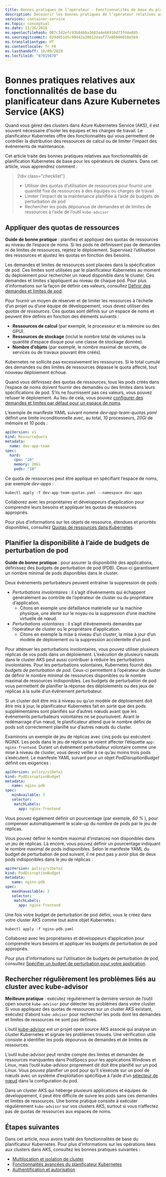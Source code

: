 ```yaml
---
title: Bonnes pratiques de l’opérateur - Fonctionnalités de base du planificateur dans Azure Kubernetes Service (AKS)
description: Découvrir les bonnes pratiques de l’opérateur relatives aux fonctionnalités de base du planificateur, notamment les quotas de ressources et les budgets de perturbation de pod dans Azure Kubernetes Service (AKS)
services: container-service
ms.topic: conceptual
ms.date: 11/26/2018
ms.openlocfilehash: 087c1d2efc93b8460a3683a4e66916d73fd4e885
ms.sourcegitcommit: 829d951d5c90442a38012daaf77e86046018e5b9
ms.translationtype: HT
ms.contentlocale: fr-FR
ms.lasthandoff: 10/09/2020
ms.locfileid: "87015678"
---
```

# <a name="best-practices-for-basic-scheduler-features-in-azure-kubernetes-service-aks"></a>Bonnes pratiques relatives aux fonctionnalités de base du planificateur dans Azure Kubernetes Service (AKS)

Quand vous gérez des clusters dans Azure Kubernetes Service (AKS), il est souvent nécessaire d’isoler les équipes et les charges de travail. Le planificateur Kubernetes offre des fonctionnalités qui vous permettent de contrôler la distribution des ressources de calcul ou de limiter l’impact des événements de maintenance.

Cet article traite des bonnes pratiques relatives aux fonctionnalités de planification Kubernetes de base pour les opérateurs de clusters. Dans cet article, vous apprendrez comment :

> [!div class="checklist"]
> * Utiliser des quotas d’utilisation de ressources pour fournir une quantité fixe de ressources à des équipes ou charges de travail
> * Limiter l’impact de la maintenance planifiée à l’aide de budgets de perturbation de pod
> * Rechercher les pods dépourvus de demandes et de limites de ressources à l’aide de l’outil `kube-advisor`

## <a name="enforce-resource-quotas"></a>Appliquer des quotas de ressources

**Guide de bonne pratique** : planifiez et appliquez des quotas de ressources au niveau de l’espace de noms. Si les pods ne définissent pas de demandes ni de limites de ressources, rejetez le déploiement. Supervisez l’utilisation des ressources et ajustez les quotas en fonction des besoins.

Les demandes et limites de ressources sont placées dans la spécification de pod. Ces limites sont utilisées par le planificateur Kubernetes au moment du déploiement pour rechercher un nœud disponible dans le cluster. Ces demandes et limites s’appliquent au niveau de chaque pod. Pour plus d’informations sur la façon de définir ces valeurs, consultez [Définir des demandes et limites de pod][resource-limits].

Pour fournir un moyen de réserver et de limiter les ressources à l’échelle d’un projet ou d’une équipe de développement, vous devez utiliser des *quotas de ressources*. Ces quotas sont définis sur un espace de noms et peuvent être définis en fonction des éléments suivants :

* **Ressources de calcul** (par exemple, le processeur et la mémoire ou des GPU).
* **Ressources de stockage** (inclut le nombre total de volumes ou la quantité d’espace disque pour une classe de stockage donnée).
* **Nombre d’objets** (par exemple, le nombre maximal de secrets, de services ou de travaux pouvant être créés).

Kubernetes ne sollicite pas excessivement les ressources. Si le total cumulé des demandes ou des limites de ressources dépasse le quota affecté, tout nouveau déploiement échoue.

Quand vous définissez des quotas de ressources, tous les pods créés dans l’espace de noms doivent fournir des demandes ou des limites dans leurs spécifications de pod. S’ils ne fournissent pas ces valeurs, vous pouvez refuser le déploiement. Au lieu de cela, vous pouvez [configurer des demandes et limites par défaut pour un espace de noms][configure-default-quotas].

L’exemple de manifeste YAML suivant nommé *dev-app-team-quotas.yaml* définit une limite inconditionnelle avec, au total, *10* processeurs, *20Gi* de mémoire et *10* pods :

```yaml
apiVersion: v1
kind: ResourceQuota
metadata:
  name: dev-app-team
spec:
  hard:
    cpu: "10"
    memory: 20Gi
    pods: "10"
```

Ce quota de ressources peut être appliqué en spécifiant l’espace de noms, par exemple *dev-apps* :

```console
kubectl apply -f dev-app-team-quotas.yaml --namespace dev-apps
```

Collaborez avec les propriétaires et développeurs d’application pour comprendre leurs besoins et appliquer les quotas de ressources appropriés.

Pour plus d’informations sur les objets de ressource, étendues et priorités disponibles, consultez [Quotas de ressources dans Kubernetes][k8s-resource-quotas].

## <a name="plan-for-availability-using-pod-disruption-budgets"></a>Planifier la disponibilité à l’aide de budgets de perturbation de pod

**Guide de bonne pratique** : pour assurer la disponibilité des applications, définissez des budgets de perturbation de pod (PDB). Ceux-ci garantissent un nombre minimal de pods disponibles dans le cluster.

Deux événements perturbateurs peuvent entraîner la suppression de pods :

* *Perturbations involontaires* : il s’agit d’événements qui échappent généralement au contrôle de l’opérateur de cluster ou du propriétaire d’application.
  * Citons en exemple une défaillance matérielle sur la machine physique, une alerte sur le noyau ou la suppression d’une machine virtuelle de nœud.
* *Perturbations volontaires* : il s’agit d’événements demandés par l’opérateur de cluster ou le propriétaire d’application.
  * Citons en exemple la mise à niveau d’un cluster, la mise à jour d’un modèle de déploiement ou la suppression accidentelle d’un pod.

Pour atténuer les perturbations involontaires, vous pouvez utiliser plusieurs réplicas de vos pods dans un déploiement. L’exécution de plusieurs nœuds dans le cluster AKS peut aussi contribuer à réduire les perturbations involontaires. Pour les perturbations volontaires, Kubernetes fournit des *budgets de perturbation de pod*. Ceux-ci permettent à l’opérateur de cluster de définir le nombre minimal de ressources disponibles ou le nombre maximal de ressources indisponibles. Les budgets de perturbation de pod vous permettent de planifier la réponse des déploiements ou des jeux de réplicas à la suite d’un événement perturbateur.

Si un cluster doit être mis à niveau ou qu’un modèle de déploiement doit être mis à jour, le planificateur Kubernetes fait en sorte que des pods supplémentaires sont planifiés sur d’autres nœuds avant que les événements perturbateurs volontaires ne se poursuivent. Avant le redémarrage d’un nœud, le planificateur attend que le nombre défini de pods soit correctement planifié sur d’autres nœuds du cluster.

Examinons un exemple de jeu de réplicas avec cinq pods qui exécutent NGINX. Les pods dans le jeu de réplicas se voient affecter l’étiquette `app: nginx-frontend`. Durant un événement perturbateur volontaire comme une mise à niveau de cluster, vous devez veiller à ce qu’au moins trois pods s’exécutent. Le manifeste YAML suivant pour un objet *PodDisruptionBudget* définit ces exigences :

```yaml
apiVersion: policy/v1beta1
kind: PodDisruptionBudget
metadata:
   name: nginx-pdb
spec:
   minAvailable: 3
   selector:
    matchLabels:
      app: nginx-frontend
```

Vous pouvez également définir un pourcentage (par exemple, *60 %* ), pour compenser automatiquement le scale-up du nombre de pods par le jeu de réplicas.

Vous pouvez définir le nombre maximal d’instances non disponibles dans un jeu de réplicas. Là encore, vous pouvez définir un pourcentage indiquant le nombre maximal de pods indisponibles. Selon le manifeste YAML du budget de perturbation de pod suivant, il ne peut pas y avoir plus de deux pods indisponibles dans le jeu de réplicas :

```yaml
apiVersion: policy/v1beta1
kind: PodDisruptionBudget
metadata:
   name: nginx-pdb
spec:
   maxUnavailable: 2
   selector:
    matchLabels:
      app: nginx-frontend
```

Une fois votre budget de perturbation de pod défini, vous le créez dans votre cluster AKS comme tout autre objet Kubernetes :

```console
kubectl apply -f nginx-pdb.yaml
```

Collaborez avec les propriétaires et développeurs d’application pour comprendre leurs besoins et appliquer les budgets de perturbation de pod appropriés.

Pour plus d’informations sur l’utilisation de budgets de perturbation de pod, consultez [Spécifier un budget de perturbation pour votre application][k8s-pdbs].

## <a name="regularly-check-for-cluster-issues-with-kube-advisor"></a>Rechercher régulièrement les problèmes liés au cluster avec kube-advisor

**Meilleure pratique** : exécutez régulièrement la dernière version de l’outil open source `kube-advisor` pour détecter les problèmes dans votre cluster. Si vous appliquez des quotas de ressources sur un cluster AKS existant, exécutez d’abord `kube-advisor` pour rechercher les pods dont les demandes et limites de ressources ne sont pas définies.

L’outil [kube-advisor][kube-advisor] est un projet open source AKS associé qui analyse un cluster Kubernetes et signale les problèmes trouvés. Une vérification utile consiste à identifier les pods dépourvus de demandes et de limites de ressources.

L’outil kube-advisor peut rendre compte des limites et demandes de ressources manquantes dans PodSpecs pour les applications Windows et Linux, mais l’outil kube-advisor proprement dit doit être planifié sur un pod Linux. Vous pouvez planifier un pod pour qu’il s’exécute sur un pool de nœuds avec un système d’exploitation spécifique à l’aide d’un [sélecteur de nœud][k8s-node-selector] dans la configuration du pod.

Dans un cluster AKS qui héberge plusieurs applications et équipes de développement, il peut être difficile de suivre les pods sans ces demandes et limites de ressources. Une bonne pratique consiste à exécuter régulièrement `kube-advisor` sur vos clusters AKS, surtout si vous n’affectez pas de quotas de ressources aux espaces de noms.

## <a name="next-steps"></a>Étapes suivantes

Dans cet article, nous avons traité des fonctionnalités de base du planificateur Kubernetes. Pour plus d’informations sur les opérations liées aux clusters dans AKS, consultez les bonnes pratiques suivantes :

* [Multilocation et isolation de cluster][aks-best-practices-cluster-isolation]
* [Fonctionnalités avancées du planificateur Kubernetes][aks-best-practices-advanced-scheduler]
* [Authentification et autorisation][aks-best-practices-identity]

<!-- EXTERNAL LINKS -->
[k8s-resource-quotas]: https://kubernetes.io/docs/concepts/policy/resource-quotas/
[configure-default-quotas]: https://kubernetes.io/docs/tasks/administer-cluster/manage-resources/memory-default-namespace/
[kube-advisor]: https://github.com/Azure/kube-advisor
[k8s-pdbs]: https://kubernetes.io/docs/tasks/run-application/configure-pdb/

<!-- INTERNAL LINKS -->
[resource-limits]: developer-best-practices-resource-management.md#define-pod-resource-requests-and-limits
[aks-best-practices-cluster-isolation]: operator-best-practices-cluster-isolation.md
[aks-best-practices-advanced-scheduler]: operator-best-practices-advanced-scheduler.md
[aks-best-practices-identity]: operator-best-practices-identity.md
[k8s-node-selector]: concepts-clusters-workloads.md#node-selectors
